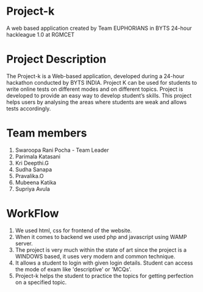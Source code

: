 # Project-k
A web based application created by Team EUPHORIANS in  BYTS 24-hour hackleague 1.0 at RGMCET
# Project Description
The Project-k is a Web-based application, developed during a 24-hour hackathon conducted by BYTS INDIA. Project K can be used for students to write online tests on different modes and on different topics. Project is developed to provide an easy way to develop student’s skills. This project helps users by analysing the areas where students are weak and allows tests accordingly. 
# Team members
1. Swaroopa Rani Pocha - Team Leader
2. Parimala Katasani
3. Kri Deepthi.G 
4. Sudha Sanapa
5. Pravalika.O
6. Mubeena Katika
7. Supriya Avula
# WorkFlow
1. We used html, css for frontend of the website.
2. When it comes to backend we used php and javascript using WAMP server.
3. The project is very much within the state of art since the project is a WINDOWS based, it uses very modern and common technique.
4. It allows a student to login with given login details. Student can access the mode of exam like 'descriptive' or 'MCQs'.
5. Project-k helps the student to  practice the topics for getting perfection on a specified topic. 
 



